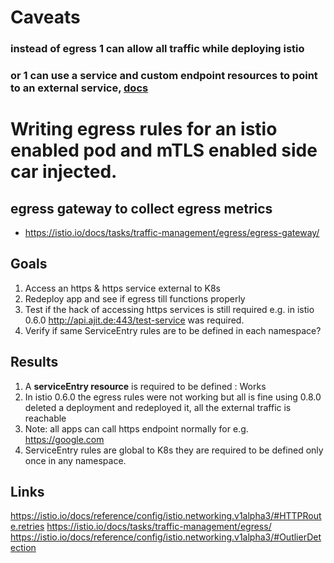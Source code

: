 # Caveats
 ### instead of egress 1 can allow all traffic while deploying istio
 ### or 1 can use a service and custom endpoint resources to point to an external service, [docs](https://docs.openshift.org/latest/dev_guide/integrating_external_services.html#defining-a-service-for-an-external-database)
# Writing egress rules for an istio enabled pod and mTLS enabled side car injected.

## egress gateway to collect egress metrics
- https://istio.io/docs/tasks/traffic-management/egress/egress-gateway/



## Goals
1. Access an https & https service external to K8s 
2. Redeploy app and see if egress till functions properly
3. Test if the hack of accessing https services is still required
   e.g. in istio 0.6.0 http://api.ajit.de:443/test-service was required.
4. Verify if same ServiceEntry rules are to be defined in each namespace? 

## Results
1. A **serviceEntry resource** is required to be defined : Works
2. In istio 0.6.0 the egress rules were not working but all is fine using 0.8.0
deleted a deployment and redeployed it, all the external traffic is reachable
3. Note: all apps can call https endpoint normally
for e.g. https://google.com
4. ServiceEntry rules are global to K8s they are required to be defined only once in any namespace.

 
## Links

https://istio.io/docs/reference/config/istio.networking.v1alpha3/#HTTPRoute.retries 
https://istio.io/docs/tasks/traffic-management/egress/
https://istio.io/docs/reference/config/istio.networking.v1alpha3/#OutlierDetection
